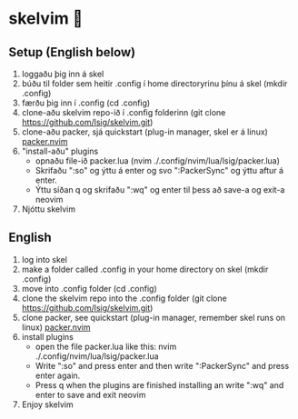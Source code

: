 # skelvim :space_invader:

## Setup (English below) 
1. loggaðu þig inn á skel 
2. búðu til folder sem heitir .config í home directoryrinu þínu á skel (mkdir .config) 
3. færðu þig inn í .config (cd .config) 
4. clone-aðu skelvim repo-ið í .config folderinn (git clone https://github.com/lsig/skelvim.git)
5. clone-aðu packer, sjá quickstart (plug-in manager, skel er á linux) [packer.nvim](https://github.com/wbthomason/packer.nvim)
6. "install-aðu" plugins
    - opnaðu file-ið packer.lua (nvim ./.config/nvim/lua/lsig/packer.lua)
    - Skrifaðu ":so" og ýttu á enter og svo ":PackerSync" og ýttu aftur á enter. 
    - Ýttu síðan q og skrifaðu ":wq" og enter til þess að save-a og exit-a neovim
7. Njóttu skelvim

## English
1. log into skel
2. make a folder called .config in your home directory on skel (mkdir .config)
3. move into .config folder (cd .config) 
4. clone the skelvim repo into the .config folder (git clone https://github.com/lsig/skelvim.git)
5. clone packer, see quickstart (plug-in manager, remember skel runs on linux) [packer.nvim](https://github.com/wbthomason/packer.nvim)
6. install plugins
    - open the file packer.lua like this: nvim ./.config/nvim/lua/lsig/packer.lua
    - Write ":so" and press enter and then write ":PackerSync" and press enter again. 
    - Press q when the plugins are finished installing an write ":wq" and enter to save and exit neovim
7. Enjoy skelvim
